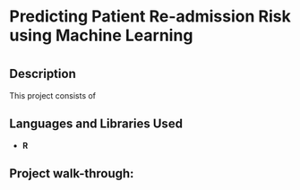
<h1>Predicting Patient Re-admission Risk using Machine Learning</h1>


# <h2>Description</h2>
This project consists of 
<br />


<h2>Languages and Libraries Used</h2>

- <b>R</b> 


<h2>Project walk-through:</h2>




<!--
 ```diff
- text in red
+ text in green
! text in orange
# text in gray
@@ text in purple (and bold)@@
```
--!>
